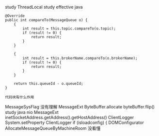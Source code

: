 study ThreadLocal
study effective java

    @Override
    public int compareTo(MessageQueue o) {
        {
            int result = this.topic.compareTo(o.topic);
            if (result != 0) {
                return result;
            }
        }

        {
            int result = this.brokerName.compareTo(o.brokerName);
            if (result != 0) {
                return result;
            }
        }

        return this.queueId - o.queueId;
    }
    
    代码块有什么作用
    
MessageSysFlag 没有理解
MessageExt ByteBuffer.allocate  byteBuffer.flip() study java nio
MessageExt inetSocketAddress.getAddress().getHostAddress()
ClientLogger System.setProperty
ClientLogger if (isloadconfig) { DOMConfigurator
AllocateMessageQueueByMachineRoom 没看懂


